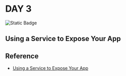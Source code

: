 # DAY 3

![Static Badge](https://img.shields.io/badge/Date-1--8--2023-blue?logo=googlecalendar&logoColor=f5f5f5)

## Using a Service to Expose Your App

## Reference
- [Using a Service to Expose Your App](https://kubernetes.io/docs/tutorials/kubernetes-basics/expose/expose-intro/)